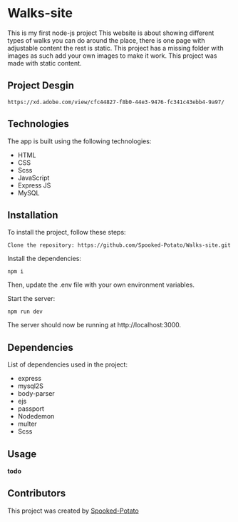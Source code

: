 # Walks-site

This is my first node-js project
This website is about showing different types of walks you can do around the place, there is one page with adjustable content the rest is static.
This project has a missing folder with images as such add your own images to make it work.
This project was made with static content.

## Project Desgin

    https://xd.adobe.com/view/cfc44827-f8b0-44e3-9476-fc341c43ebb4-9a97/

## Technologies

The app is built using the following technologies:

- HTML
- CSS
- Scss
- JavaScript
- Express JS
- MySQL

## Installation

To install the project, follow these steps:

    Clone the repository: https://github.com/Spooked-Potato/Walks-site.git

Install the dependencies:

    npm i

Then, update the .env file with your own environment variables.

Start the server:

    npm run dev

The server should now be running at http://localhost:3000.

## Dependencies

List of dependencies used in the project:

- express
- mysql2S
- body-parser
- ejs
- passport
- Nodedemon
- multer
- Scss

## Usage

**todo**

<!-- Instructions on how to use the project go here. Include examples of how to use the API, how to run tests, etc.
Contributing

Guidelines on how to contribute to the project go here.
License

The license for the project goes here. -->

## Contributors

This project was created by [Spooked-Potato](https://github.com/Spooked-Potato)

